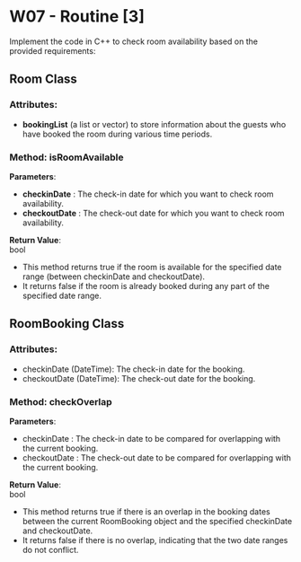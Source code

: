 
# W07 - Routine [3]


Implement the code in C++ to check room availability based on the provided requirements:

## Room Class

### Attributes:

- **bookingList** (a list or vector) to store information about the guests who have booked the room during various time periods.

### Method: isRoomAvailable

**Parameters**:  
- **checkinDate** : The check-in date for which you want to check room availability.
- **checkoutDate** : The check-out date for which you want to check room availability.

**Return Value**:  
bool
- This method returns true if the room is available for the specified date range (between checkinDate and checkoutDate).   
- It returns false if the room is already booked during any part of the specified date range.

## RoomBooking Class

### Attributes:

- checkinDate (DateTime): The check-in date for the booking.
- checkoutDate (DateTime): The check-out date for the booking.

### Method: checkOverlap

**Parameters**:  
- checkinDate : The check-in date to be compared for overlapping with the current booking.
- checkoutDate : The check-out date to be compared for overlapping with the current booking.

**Return Value**:  
bool
- This method returns true if there is an overlap in the booking dates between the current RoomBooking object and the specified checkinDate and checkoutDate.   
- It returns false if there is no overlap, indicating that the two date ranges do not conflict.
